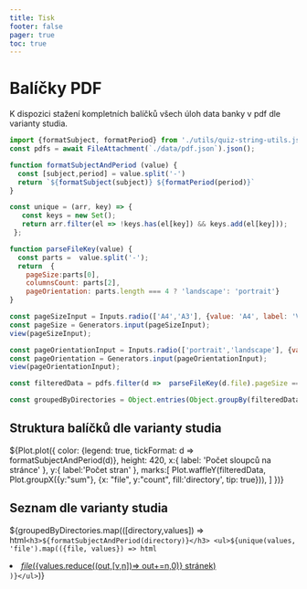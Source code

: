 ```yaml
---
title: Tisk
footer: false
pager: true
toc: true
---
```


# Balíčky PDF

K dispozici stažení kompletních balíčků všech úloh data banky v pdf dle varianty studia.

```js
import {formatSubject, formatPeriod} from './utils/quiz-string-utils.js';
const pdfs = await FileAttachment(`./data/pdf.json`).json();

function formatSubjectAndPeriod (value) {
  const [subject,period] = value.split('-')
  return `${formatSubject(subject)} ${formatPeriod(period)}`
}

const unique = (arr, key) => {
   const keys = new Set();
   return arr.filter(el => !keys.has(el[key]) && keys.add(el[key]));
 };

function parseFileKey(value) {
  const parts =  value.split('-');
  return  {
    pageSize:parts[0],
    columnsCount: parts[2],
    pageOrientation: parts.length === 4 ? 'landscape': 'portrait'}
}

const pageSizeInput = Inputs.radio(['A4','A3'], {value: 'A4', label: 'Velikost stránky'});
const pageSize = Generators.input(pageSizeInput);
view(pageSizeInput);

const pageOrientationInput = Inputs.radio(['portrait','landscape'], {value: 'portrait', label:"Orientace", format: d => d == "landscape" ? 'na šířku': 'na výšku'});
const pageOrientation = Generators.input(pageOrientationInput);
view(pageOrientationInput);
```

```js
const filteredData = pdfs.filter(d =>  parseFileKey(d.file).pageSize === pageSize && parseFileKey(d.file).pageOrientation === pageOrientation); //.sort((f,s) => parseCode(s.code).year - parseCode(f.code).year);

const groupedByDirectories = Object.entries(Object.groupBy(filteredData, ({directory}) => directory))
```
## Struktura balíčků dle varianty studia
 ${Plot.plot({
    color: {legend: true, tickFormat: d => formatSubjectAndPeriod(d)},
    height: 420,
    x:{ label: 'Počet sloupců na stránce' },
    y:{ label:'Počet stran' },
    marks:[
      Plot.waffleY(filteredData, Plot.groupX({y:"sum"}, {x: "file", y:"count", fill:'directory', tip: true})),
    ]
   })}

## Seznam dle varianty studia


${groupedByDirectories.map(([directory,values]) => html`<h3>${formatSubjectAndPeriod(directory)}</h3> <ul>${unique(values, 'file').map(({file, values}) => html`<li><a href="./assets/pdf/${directory}/${file}.pdf"><i class="fa-solid fa-file-pdf"></i> ${file} (${values.reduce((out,[v,n])=> out+=n,0)} stránek)</a></li>`)}</ul>`)}
